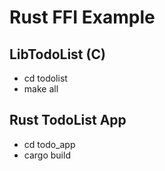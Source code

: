 # Rust FFI Example

## LibTodoList (C)

- cd todolist
- make all

## Rust TodoList App

- cd todo_app
- cargo build
